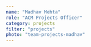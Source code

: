 ```yaml
---
name: "Madhav Mehta"
role: "ACM Projects Officer"
category: projects
filter: "projects"
photo: "team-projects-madhav"
---
```


